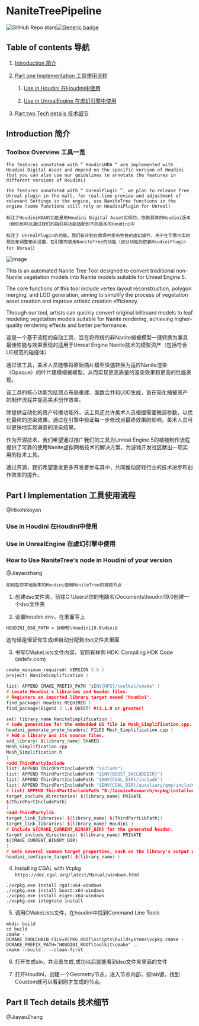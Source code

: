 # NaniteTreePipeline


![GitHub Repo stars](https://img.shields.io/github/stars/jiayaozhang/NaniteTree?style=social)[![Generic badge](https://img.shields.io/badge/🌲-Website-green)](h[ttps://www.modelscope.cn/profile/Jannie](https://nanitetree.github.io/))



## Table of contents 导航
1. [Introduction 简介](#Introduction)

2. [Part one Implementation 工具使用流程](#Implementation)
    1. [Use in Houdini 在Houdini中使用](#Houdini)

    2. [Use in UnrealEngine 在虚幻引擎中使用](#Unreal)

3. [Part two Tech details 技术细节](#TechDetails)


## Introduction 简介 <a name="Introduction"></a>
### Toolbox Overview 工具一览
    The features annotated with ” HoudiniHDA “ are implemented with Houdini Digital Asset and depend on the specific version of Houdini (but you can also use our guidelines to annotate the features in different versions of Houdini) 
    
    The features annotated with “ UnrealPlugin ”, we plan to release free Unreal plugin in the mall, for real-time preview and adjustment of relevant Settings in the engine, use NaniteTree functions in the engine (some functions still rely on HoudiniPlugin for Unreal)

    标注了HoudiniHDA的功能是用Houdini Digital Asset实现的，依赖具体的Houdini版本（但你也可以通过我们的指引将功能适配到不同版本的Houdini中

    标注了 UnrealPlugin的功能，我们有计划在商场中发布免费的虚幻插件，用于在引擎内实时预览和调整相关设置，在引擎内使用NaniteTree的功能（部分功能仍依赖HoudiniPlugin for Unreal）

![image](https://hikohiko.notion.site/image/https%3A%2F%2Fprod-files-secure.s3.us-west-2.amazonaws.com%2F0d608712-81b7-41af-8caa-374d0e8f6ab6%2F0634b59b-e0eb-4a5f-9a3f-4ca01880fccc%2FUntitled.png?table=block&id=1c590fd1-b87c-4c16-bea4-21535de076fa&spaceId=0d608712-81b7-41af-8caa-374d0e8f6ab6&width=2000&userId=&cache=v2)


This is an automated Nanite Tree Tool designed to convert traditional non-Nanite vegetation models into Nanite models suitable for Unreal Engine 5. 

The core functions of this tool include vertex layout reconstruction, polygon merging, and LOD generation, aiming to simplify the process of vegetation asset creation and improve artistic creation efficiency.

Through our tool, artists can quickly convert original billboard models to leaf modeling vegetation models suitable for Nanite rendering, achieving higher-quality rendering effects and better performance.

这是一个基于流程的自动工具，旨在将传统的非Nanite植被模型一键转换为兼具最佳性能与效果表现的适用于Unreal Engine Nanite技术的模型资产（包括符合UE规范的碰撞体）

通过该工具，美术人员能够将原始插片模型快速转换为适应Nanite渲染（Opaque）的叶片建模植被模型，从而实现更高质量的渲染效果和更高的性能表现。

该工具的核心功能包括顶点布局重建、面数合并和LOD生成，旨在简化植被资产的制作流程并提高美术创作效率。

除提供自动化的资产转换功能外，该工具还允许美术人员根据需要微调参数，以优化最终的渲染效果。通过在引擎中验证每一步修改对最终效果的影响，美术人员可以更快地实现满意的渲染结果。

作为开源技术，我们希望通过推广我们的工具为Unreal Engine 5的植被制作流程提供了可靠的使用Nanite虚拟网格技术的解决方案，为游戏开发社区献出一项实用的技术工具。

通过开源，我们希望激发更多开发者参与其中，共同推动游戏行业的技术进步和创作效率的提升。


## Part Ⅰ Implementation 工具使用流程 <a name="Implementation"></a>
 @Hikohikoyan 

### Use in Houdini 在Houdini中使用 <a name="Houdini"></a>


### Use in UnrealEngine 在虚幻引擎中使用 <a name="Unreal"></a>


### How to Use NaniteTree's node in Houdini of your version
@Jiayaozhang

    如何在你本地版本的Houdini使用NaniteTree的减面节点

1. 创建dso⽂件夹，前往C:\Users\你的电脑名\Documents\houdini19.0创建⼀个dso⽂件夹


2. 设置houdini.env，在⾥⾯写上

```shell
HOUDINI_DSO_PATH = $HOME\houdini19.0\dso;& 
```


这句话是保证你⽣成dll⾃动分配到dso⽂件夹⾥⾯


3. 书写CMakeLists⽂件内容，官⽹有样例 HDK: Compiling HDK Code (sidefx.com)

```cpp
cmake_minimum_required( VERSION 3.6 )
project( NaniteSimplification )

list( APPEND CMAKE_PREFIX_PATH "$ENV{HFS}/toolkit/cmake" )
# Locate Houdini's libraries and header files.
# Registers an imported library target named 'Houdini'.
find_package( Houdini REQUIRED )
find_package(Eigen3 3.1.0 QUIET) #(3.1.0 or greater)

set( library_name NaniteSimplification )
# Code generation for the embedded DS file in Mesh_Simplification.cpp.
houdini_generate_proto_headers( FILES Mesh_Simplification.cpp )
# Add a library and its source files.
add_library( ${library_name} SHARED
Mesh_Simplification.cpp
Mesh_Simplification.h
)
#add ThirdPartyInclude
list( APPEND ThirdPartIncludePath "include")
list( APPEND ThirdPartIncludePath "$ENV{BOOST_INCLUDEDIR}")
list( APPEND ThirdPartIncludePath "$ENV{CGAL_DIR}/include")
list( APPEND ThirdPartIncludePath "$ENV{CGAL_DIR}/auxiliary/gmp/include")
# list( APPEND ThirdPartIncludePath "D:/JainiceResearch/vcpkg/installed/x64-window")
target_include_directories( ${library_name} PRIVATE
${ThirdPartIncludePath}
)
#add ThirdPartylib
target_link_libraries( ${library_name} ${ThirdPartLibPath})
target_link_libraries( ${library_name} Houdini )
# Include ${CMAKE_CURRENT_BINARY_DIR} for the generated header.
target_include_directories( ${library_name} PRIVATE
${CMAKE_CURRENT_BINARY_DIR}
)
# Sets several common target properties, such as the library's output directory.
houdini_configure_target( ${library_name} )
```

4. Installing CGAL with Vcpkg
  `https://doc.cgal.org/latest/Manual/windows.html`

```shell
./vcpkg.exe install cgal:x64-windows
./vcpkg.exe install boost:x64-windows
./vcpkg.exe install eigen:x64-windows
./vcpkg.exe integrate install
```


5. 调⽤CMakeLists⽂件，在houdini中找到Command Line Tools

```shell
mkdir build
cd build
cmake -DCMAKE_TOOLCHAIN_FILE=VCPKG_ROOT\scripts\buildsystems\vcpkg.cmake -DCMAKE_PREFIX_PATH="HOUDINI_ROOT\toolkit\cmake" ..
cmake --build . --clean-first
```
6. 打开生成sln，并点击生成,成功以后就能看到dso⽂件夹里面的⽂件

7. 打开Houdini，创建⼀个Geometry节点，进⼊节点内部，按tab键，找到Coustom就可以看到刚才⽣成的节点。

## Part Ⅱ Tech details 技术细节  <a name="TechDetails"></a>
 @JiayaoZhang
